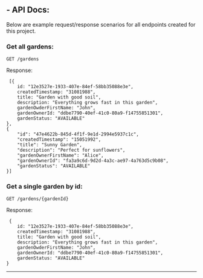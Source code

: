 ## - API Docs:
Below are example request/response scenarios for all endpoints created for this project.

### Get all gardens:

```GET /gardens```

Response:

```
 [{
    id: "12e3527e-1933-407e-84ef-58bb35088e3e",
    createdTimestamp: "31081988",
    title: "Garden with good soil",
    description: "Everything grows fast in this garden", 
    gardenOwderFirstName: "John",
    gardenOwnerId: "ddbe7790-40ef-41c0-80a9-f14755851301",
    gardenStatus: "AVAILABLE"
},
{
    "id": "47e4622b-845d-4f1f-9e1d-2994e5937c1c",
    "createdTimestamp": "15051992",
    "title": "Sunny Garden",
    "description": "Perfect for sunflowers",
    "gardenOwnerFirstName": "Alice",
    "gardenOwnerId": "fa3a9c6d-9d2d-4a3c-ae97-4a763d5c9b08",
    "gardenStatus": "AVAILABLE"
}]

```
### Get a single garden by id:

```GET /gardens/{gardenId}```

Response:

```
 {
    id: "12e3527e-1933-407e-84ef-58bb35088e3e",
    createdTimestamp: "31081988",
    title: "Garden with good soil",
    description: "Everything grows fast in this garden", 
    gardenOwderFirstName: "John",
    gardenOwnerId: "ddbe7790-40ef-41c0-80a9-f14755851301",
    gardenStatus: "AVAILABLE"
}

```

--------------